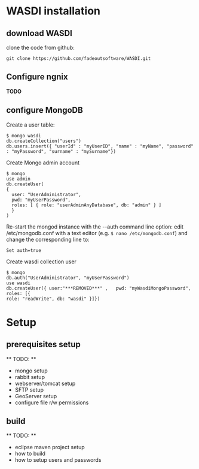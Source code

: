 # WASDI installation


## download WASDI

clone the code from github:

`git clone https://github.com/fadeoutsoftware/WASDI.git`

## Configure ngnix

**TODO**

## configure MongoDB

Create a user table:

```
$ mongo wasdi
db.createCollection("users")
db.users.insert({ "userId" : "myUserID", "name" : "myName", "password" : "myPassword", "surname" : "mySurname"})
```

Create Mongo admin account

```
$ mongo
use admin
db.createUser(
{
  user: "UserAdministrator",
  pwd: "myUserPassword",
  roles: [ { role: "userAdminAnyDatabase", db: "admin" } ]
  }
)
```

Re-start the mongod instance with the --auth command line option: edit /etc/mongodb.conf with a text editor (e.g. `$ nano /etc/mongodb.conf`) and change the corresponding line to:

```
Set auth=true
```

Create wasdi collection user

```
$ mongo
db.auth("UserAdministrator", "myUserPassword")
use wasdi
db.createUser({ user:"***REMOVED***" ,   pwd: "myWasdiMongoPassword", roles: [{
role: "readWrite", db: "wasdi" }]})
```

# Setup


## prerequisites setup

** TODO: **

- mongo setup
- rabbit setup
- webserver/tomcat setup
- SFTP setup
- GeoServer setup
- configure file r/w permissions


## build


** TODO: **

- eclipse maven project setup
- how to build
- how to setup users and passwords